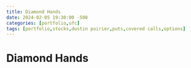 ```yaml
---
title: Diamond Hands
date: 2024-02-05 19:30:00 -500
categories: [portfolio,ufc]
tags: [portfolio,stocks,dustin poirier,puts,covered calls,options]
---
```


# Diamond Hands